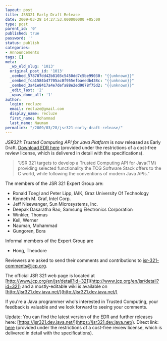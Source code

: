 ```yaml
---
layout: post
title: JSR321 Early Draft Release
date: 2009-03-28 14:27:53.000000000 +05:00
type: post
parent_id: '0'
published: true
password: ''
status: publish
categories:
- Announcements
tags: []
meta:
  _wp_old_slug: '1013'
  original_post_id: '1013'
  _oembed_578707dd42b8103c5450dd7c5be99030: "{{unknown}}"
  _oembed_fca1584b47705ac0f955efbaeedb438c: "{{unknown}}"
  _oembed_3a41e8417a4e7defa88e2ed9078f75d2: "{{unknown}}"
  _edit_last: '2'
  _wpas_done_all: '1'
author:
  login: recluze
  email: recluze@gmail.com
  display_name: recluze
  first_name: Mohammad
  last_name: Nauman
permalink: "/2009/03/28/jsr321-early-draft-release/"
---
```

_JSR321: Trusted Computing API for Java Platform_ is now released as Early Draft. [Download EDR here](http://recluzepage.googlepages.com/JSR321-Specifications-EDR.zip) (provided under the restrictions of a cost-free review license, which is delivered in detail with the specifications).

> "JSR 321 targets to develop a Trusted Computing API for Java(TM) providing selected functionality the TCG Software Stack offers to the C world, while following the conventions of modern Java APIs."

The members of the JSR 321 Expert Group are:

- Ronald Toegl and Peter Lipp, IAIK, Graz University Of Technology
- Kenneth M. Graf, Intel Corp.
- Jeff Nisewanger, Sun Microsystems, Inc.
- Deepak Dasaratha Rao, Samsung Electronics Corporation
- Winkler, Thomas
- Keil, Werner
- Nauman, Mohammad
- Gungoren, Bora

Informal members of the Expert Group are

- Hong, Theodore

Reviewers are asked to send their comments and contributions to [jsr-321-comments@jcp.org](mailto:jsr-321-comments@jcp.org).

The official JSR 321 web page is located at [http://www.jcp.org/en/jsr/detail?id=321](http://www.jcp.org/en/jsr/detail?id=321) and a mostly-editable wiki is available on [http://jsr321.dev.java.net/](http://jsr321.dev.java.net/)

If you're a Java programmer who's interested in Trusted Computing, your feedback is valuable and we look forward to seeing your comments.

Update: You can find the latest version of the EDR and further releases here: [https://jsr321.dev.java.net/](https://jsr321.dev.java.net/). Direct link: [here](https://jsr321.dev.java.net/servlets/ProjectDocumentList?folderID=11167&expandFolder=11167&folderID=11167) (provided under the restrictions of a cost-free review license, which is delivered in detail with the specifications).

